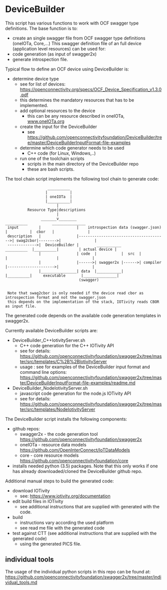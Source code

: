 # DeviceBuilder

This script has various functions to work with OCF swagger type definitions.
The base function is to:
- create an single swagger file from OCF swagger type definitions (oneIOTa, Core,...)
This swagger definition file of an full device (application level resources) can be used for:
- code generation (as input of swagger2x) 
- generate introspection file.

Typical flow to define an OCF device using DeviceBuilder is:
- determine device type
    - see for list of devices: https://openconnectivity.org/specs/OCF_Device_Specification_v1.3.0.pdf 
    - this determines the mandatory resources that has to be implemented.
    - add optional resources to the device
        - this can be any resource described in oneIOTa, www.oneIOTa.org
    - create the input for the DeviceBuilder
        - see https://github.com/openconnectivityfoundation/DeviceBuilder/tree/master/DeviceBuilderInputFormat-file-examples
    - determine which code generator needs to be used
        - C++ code (for Linux, Windows,..)
    - run one of the toolchain scripts
        - scripts in the main directory of the DeviceBuilder repo
        - these are bash scripts.
        


            
The tool chain script implements the following tool chain to generate code:


                       __________
                      |          |
                      | oneIOTa  |
                      |__________|
                           |
              Resource Type|descriptions
                           |
                    _______v________                                          __________           _______________
     input         |                |    introspection data (swagger.json)   |          |  cbor   |               |
     description   |                |--------------------------------------->| swag2cbor|-------->|               |
     ------------->|  DeviceBuilder |        ___________         __________  |__________|         | actual device |
                   |                | code  |           |  src  |          |                      |               |
                   |                |------>| swagger2x |------>| compiler |--------------------->|               |
                   |________________| data  |___________|       |__________|     executable       |_______________|
                                     (swagger)
                                       
                                      
     Note that swag2cbor is only needed if the device read cbor as introspection format and not the swagger.json
     this depends on the implementation of the stack, IOTivity reads CBOR as input file.
     

The generated code depends on the available code generation templates in swagger2x.
  
Currently available DeviceBuilder scripts are:
-  DeviceBuilder_C++IotivityServer.sh
    - C++ code generation for the C++ IOTivity API
    - see for details: https://github.com/openconnectivityfoundation/swagger2x/tree/master/src/templates/C%2B%2BIotivityServer
    - usage :
        see for examples of the DeviceBuilder input format and command line options:
        https://github.com/openconnectivityfoundation/swagger2x/tree/master/DeviceBuilderInputFormat-file-examples/readme.md
-  DeviceBuilder_NodeIotivityServer.sh
    - javascript code generation for the node.js IOTivity API
    - see for details: https://github.com/openconnectivityfoundation/swagger2x/tree/master/src/templates/NodeIotivityServer
 
 
 The DeviceBuilder script installs the following components:
 - github repos:
    - swagger2x - the code generation tool
        https://github.com/openconnectivityfoundation/swagger2x
    - oneIOTa - resource data models
        https://github.com/OpenInterConnect/IoTDataModels
    - core - core resource models
        https://github.com/openconnectivityfoundation/core
 - installs needed python (3.5) packages.
 Note that this only works if one has already downloaded/cloned the DeviceBuilder github repo.
 
    
Additional manual steps to build the generated code:
- download IOTivity 
  - see: https://www.iotivity.org/documentation
- edit build files in IOTivity 
    - see additional instructions that are supplied with generated with the code.
- build
    - instructions vary according the used platform
    - see read me file with the generated code
- test against CTT (see additional instructions that are supplied with the generated code)
    - using the generated PICS file.

            
## individual tools

The usage of the individual python scripts  in this repo can be found at:
https://github.com/openconnectivityfoundation/swagger2x/tree/master/individual_tools.md
           


